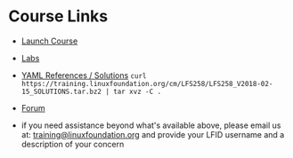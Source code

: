 # Course Links

- [Launch Course](https://training.linuxfoundation.org/portal)

- [Labs](https://lms.quickstart.com/custom/858487/LFS258-Labs_V_2018-02-15.pdf)

- [YAML References / Solutions](https://training.linuxfoundation.org/cm/LFS258/)
`curl https://training.linuxfoundation.org/cm/LFS258/LFS258_V2018-02-15_SOLUTIONS.tar.bz2 | tar xvz -C .`

- [Forum](https://www.linux.com/forums/lfs258-class-forum)

- if you need assistance beyond what's available above, please email us at: training@linuxfoundation.org and provide your LFID username and a description of your concern


